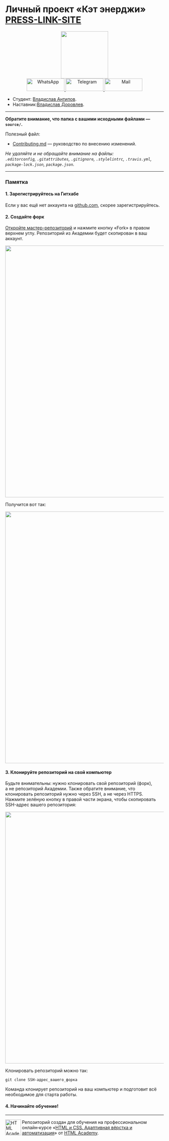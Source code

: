 # Личный проект «Кэт энерджи» [PRESS-LINK-SITE](https://richvlad.github.io/1944999-cat-energy-25/source/)
<div id="header" align="center">
  <a href="https://yandex.ru/">
   <img src="https://media.giphy.com/media/M9gbBd9nbDrOTu1Mqx/giphy.gif" width="150"/>
  </a>
  </div>
  <div align="center">
    <a href="https://wapp.click/79244129318">
    <img src="https://img.shields.io/badge/WhatsApp-y28777?style=for-the-badge&logo=whatsapp&logoColor=white"/ alt="WhatsApp" width="120" height="40" >
  </a>
  <a href="https://t.me/Vladislav07770">
    <img src="https://img.shields.io/badge/Telegram-2CA5E0?style=for-the-badge&logo=telegram&logoColor=white" alt="Telegram" width="120" height="40" />
  </a>
  <a href="mailto:vlad@antipovi.ru">
    <img src="https://img.shields.io/badge/@Mail-FFFF00?style=for-the-badge" alt="Mail" width="120" height="40" />
  </a>
</div>

* Студент: [Владислав Антипов](https://up.htmlacademy.ru/adaptive/25/user/1944999).
* Наставник:[Владислав Доровлев](https://htmlacademy.ru/profile/dorovlev).

---

**Обратите внимание, что папка с вашими исходными файлами — `source/`.**

Полезный файл:

- [Contributing.md](Contributing.md) — руководство по внесению изменений.

_Не удаляйте и не обращайте внимание на файлы:_<br>
_`.editorconfig`, `.gitattributes`, `.gitignore`, `.stylelintrc`, `.travis.yml`, `package-lock.json`, `package.json`._

---

### Памятка

#### 1. Зарегистрируйтесь на Гитхабе

Если у вас ещё нет аккаунта на [github.com](https://github.com/join), скорее зарегистрируйтесь.

#### 2. Создайте форк

[Откройте мастер-репозиторий](https://github.com/htmlacademy-adaptive/1944999-cat-energy-25) и нажмите кнопку «Fork» в правом верхнем углу. Репозиторий из Академии будет скопирован в ваш аккаунт.

<img width="800" alt="" src="https://user-images.githubusercontent.com/10909/60808133-3a7ace00-a190-11e9-9d29-401b02036a9c.jpg">

Получится вот так:

<img width="800" alt="" src="https://user-images.githubusercontent.com/10909/60808135-3a7ace00-a190-11e9-9a8d-7390b3784c65.jpg">

#### 3. Клонируйте репозиторий на свой компьютер

Будьте внимательны: нужно клонировать свой репозиторий (форк), а не репозиторий Академии. Также обратите внимание, что клонировать репозиторий нужно через SSH, а не через HTTPS. Нажмите зелёную кнопку в правой части экрана, чтобы скопировать SSH-адрес вашего репозитория:

<img width="800" alt="" src="https://user-images.githubusercontent.com/10909/60808136-3a7ace00-a190-11e9-884f-24621e62b29a.jpg">

Клонировать репозиторий можно так:

```
git clone SSH-адрес_вашего_форка
```

Команда клонирует репозиторий на ваш компьютер и подготовит всё необходимое для старта работы.

#### 4. Начинайте обучение!

---

<a href="https://htmlacademy.ru/intensive/adaptive"><img align="left" width="50" height="50" alt="HTML Academy" src="https://up.htmlacademy.ru/static/img/intensive/adaptive/logo-for-github-2.png"></a>

Репозиторий создан для обучения на профессиональном онлайн‑курсе «[HTML и CSS. Адаптивная вёрстка и автоматизация](https://htmlacademy.ru/intensive/adaptive)» от [HTML Academy](https://htmlacademy.ru).

[check-image]: https://github.com/htmlacademy-adaptive/1944999-cat-energy-25/workflows/Project%20check/badge.svg?branch=master
[check-url]: https://github.com/htmlacademy-adaptive/1944999-cat-energy-25/actions
